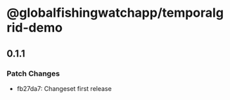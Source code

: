 # @globalfishingwatchapp/temporalgrid-demo

## 0.1.1
### Patch Changes

- fb27da7: Changeset first release
